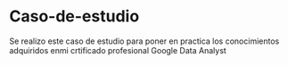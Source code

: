 # Caso-de-estudio
Se realizo este caso de estudio para poner en practica los conocimientos adquiridos enmi crtificado profesional Google Data Analyst
